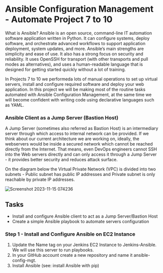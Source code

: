 # Ansible Configuration Management - Automate Project 7 to 10

What is Ansible? Ansible is an open source, command-line IT automation software application written in Python. It can configure systems, deploy software, and orchestrate advanced workflows to support application deployment, system updates, and more. Ansible’s main strengths are simplicity and ease of use. It also has a strong focus on security and reliability. It uses OpenSSH for transport (with other transports and pull modes as alternatives), and uses a human-readable language that is designed for getting started quickly without a lot of training.

In Projects 7 to 10 we performeda lots of manual operations to set up virtual servers, install and configure required software and deploy your web application.
In this project we will be making most of the routine tasks automated with Ansible Configuration Management, at the same time we will become confident with writing code using declarative languages such as YAML.

### Ansible Client as a Jump Server (Bastion Host)

A Jump Server (sometimes also referred as Bastion Host) is an intermediary server through which access to internal network can be provided. If we think about our current architecture we are working on, ideally, the webservers would be inside a secured network which cannot be reached directly from the Internet. That means, even DevOps engineers cannot SSH into the Web servers directly and can only access it through a Jump Server - it provides better security and reduces attack surface.

On the diagram below the Virtual Private Network (VPC) is divided into two subnets - Public subnet has public IP addresses and Private subnet is only reachable by private IP addresses.

![Screenshot 2023-11-15 074236](https://github.com/opeyemiogungbe/Pbl-project9/assets/136735745/1fe8ee1c-1cb3-4a88-8779-f556fece0407)

## Tasks
* Install and configure Ansible client to act as a Jump Server/Bastion Host
* Create a simple Ansible playbook to automate servers configuration

### Step 1 - Install and Configure Ansible on EC2 Instance

1. Update the Name tag on your Jenkins EC2 Instance to Jenkins-Ansible. We will use this server to run playbooks.
2. In your GitHub account create a new repository and name it ansible-config-mgt.
3. Install Ansible (see: install Ansible with pip)

